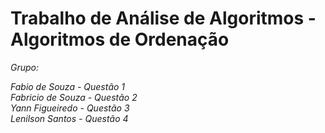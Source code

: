 # Trabalho de Análise de Algoritmos - Algoritmos de Ordenação

<i>Grupo:

Fabio de Souza - Questão 1
<br/>Fabricio de Souza - Questão 2
<br/>Yann Figueiredo - Questão 3
<br/>Lenilson Santos - Questão 4
